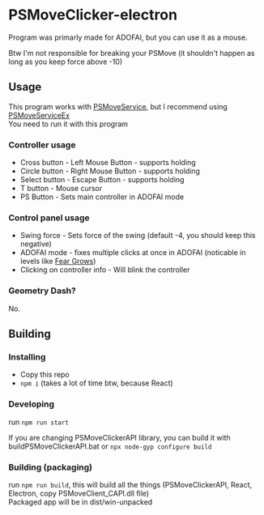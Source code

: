 # PSMoveClicker-electron

Program was primarly made for ADOFAI, but you can use it as a mouse.

Btw I'm not responsible for breaking your PSMove (it shouldn't happen as long as you keep force above -10)

## Usage

This program works with [PSMoveService](https://github.com/psmoveservice/PSMoveService), but I recommend using [PSMoveServiceEx](https://github.com/Timocop/PSMoveServiceEx/)  
You need to run it with this program

### Controller usage

- Cross button - Left Mouse Button - supports holding
- Circle button - Right Mouse Button - supports holding
- Select button - Escape Button - supports holding
- T button - Mouse cursor
- PS Button - Sets main controller in ADOFAI mode

### Control panel usage

- Swing force - Sets force of the swing (default -4, you should keep this negative)
- ADOFAI mode - fixes multiple clicks at once in ADOFAI (noticable in levels like [Fear Grows](https://www.youtube.com/watch?v=LyX6_KqIwwU))
- Clicking on controller info - Will blink the controller

### Geometry Dash?

No.

## Building

### Installing

- Copy this repo
- `npm i` (takes a lot of time btw, because React)

### Developing

run `npm run start`

If you are changing PSMoveClickerAPI library, you can build it with buildPSMoveClickerAPI.bat or `npx node-gyp configure build`

### Building (packaging)

run `npm run build`, this will build all the things (PSMoveClickerAPI, React, Electron, copy PSMoveClient_CAPI.dll file)  
Packaged app will be in dist/win-unpacked

